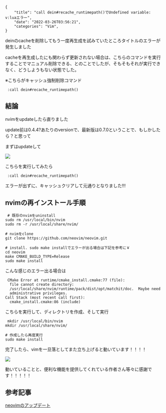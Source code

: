 ```metadata
{
    "title": "call dein#recache_runtimepath()でUndefined variable: v:luaエラー",
    "date": "2022-03-26T03:56:21",
    "categories": "Vim",
}
```

deinのcacheを削除してもう一度再生成を試みていたところタイトルのエラーが発生しました

cacheを再生成したにも関わらず更新されない場合は、こちらのコマンドを実行することでマニュアル削除できる、とのことでしたが、そもそもそれが実行できなく、どうしようもない状態でした。

※こちらがキャッシュ強制削除コマンド

```vim
 :call dein#recache_runtimepath()
```

## 結論

nvimをupdateしたら直りました

update前は0.4.4?あたりのversionで、最新版は0.7.0ということで、もしかしたら？と思って

まずはupdateして

![](./Screen-Shot-2022-03-26-at-3.47.25.png)

こちらを実行してみたら

```vim
 :call dein#recache_runtimepath()
```

エラーが出ずに、キャッシュクリアして元通りとなりました!!!

## nvimの再インストール手順

```vim
 # 既存のnvimをuninstall
sudo rm /usr/local/bin/nvim
sudo rm -r /usr/local/share/nvim/

# nvimをclone
git clone https://github.com/neovim/neovim.git

# install. sudo make installでエラーが出る場合は下記を参考に￥
cd neovim
make CMAKE_BUILD_TYPE=Release
sudo make install
```

こんな感じのエラー出る場合は

```vim
 CMake Error at runtime/cmake_install.cmake:77 (file):
  file cannot create directory:
  /usr/local/share/nvim/runtime/pack/dist/opt/matchit/doc.  Maybe need
  administrative privileges.
Call Stack (most recent call first):
  cmake_install.cmake:86 (include)
```

こちらを実行して、ディレクトリを作成、そして実行

```vim
 mkdir /usr/local/bin/nvim
mkdir /usr/local/share/nvim/

# 作成したら再度実行
sudo make install
```

完了したら、vimを一旦落としてまた立ち上げると動いています！！！！

![](./Screen-Shot-2022-03-26-at-3.44.02-644x629.png)

動いていることと、便利な機能を提供してくれている作者さん等々に感謝です！！！！！

## 参考記事

[neovimのアップデート](https://qiita.com/r12tkmt/items/5c22c68c70f39f8d1168)
